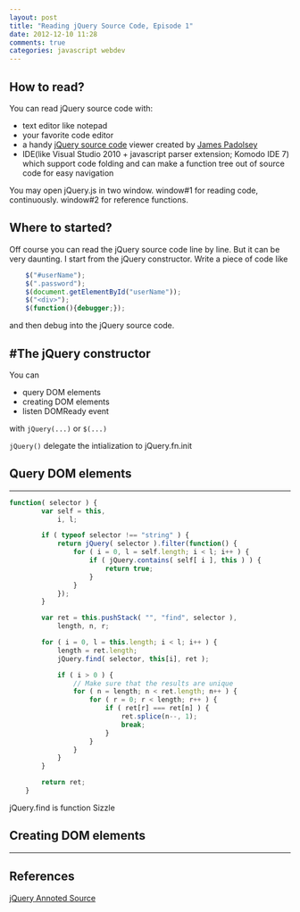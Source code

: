 ```yaml
---
layout: post
title: "Reading jQuery Source Code, Episode 1"
date: 2012-12-10 11:28
comments: true
categories: javascript webdev
---
```


How to read?
-----------
You can read jQuery source code with:

- text editor like notepad
- your favorite code editor
- a handy [jQuery source code](http://james.padolsey.com/jquery/) viewer created by [James Padolsey](http://james.padolsey.com/)
- IDE(like Visual Studio 2010 + javascript parser extension; Komodo IDE 7) which support code folding and can make a function tree out of source code for easy navigation

You may open jQuery.js in two window. window#1 for reading code, continuously. window#2 for reference functions.

Where to started?
-----------------
Off course you can read the jQuery source code line by line. But it can be very daunting.
I start from the jQuery constructor. Write a piece of code like

```javascript
	$("#userName");
	$(".password");
	$(document.getElementById("userName"));
	$("<div>");
	$(function(){debugger;});
```

and then debug into the jQuery source code.

#The jQuery constructor
----------------------
You can

- query DOM elements
- creating DOM elements
- listen DOMReady event

with `jQuery(...)` or `$(...)`

`jQuery()` delegate the intialization to jQuery.fn.init

## Query DOM elements
---------------------------------

```javascript jQuery.fn.find
function( selector ) {
		var self = this,
			i, l;

		if ( typeof selector !== "string" ) {
			return jQuery( selector ).filter(function() {
				for ( i = 0, l = self.length; i < l; i++ ) {
					if ( jQuery.contains( self[ i ], this ) ) {
						return true;
					}
				}
			});
		}

		var ret = this.pushStack( "", "find", selector ),
			length, n, r;

		for ( i = 0, l = this.length; i < l; i++ ) {
			length = ret.length;
			jQuery.find( selector, this[i], ret );

			if ( i > 0 ) {
				// Make sure that the results are unique
				for ( n = length; n < ret.length; n++ ) {
					for ( r = 0; r < length; r++ ) {
						if ( ret[r] === ret[n] ) {
							ret.splice(n--, 1);
							break;
						}
					}
				}
			}
		}

		return ret;
	}
```
jQuery.find is function Sizzle
## Creating DOM elements
---------------------------------

References
----------
[jQuery Annoted Source](http://robflaherty.github.com/jquery-annotated-source)
